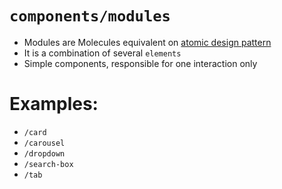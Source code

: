 # `components/modules`

- Modules are Molecules equivalent on [atomic design pattern](https://bradfrost.com/blog/post/atomic-web-design/)
- It is a combination of several `elements`
- Simple components, responsible for one interaction only

# Examples:

- `/card`
- `/carousel`
- `/dropdown`
- `/search-box`
- `/tab`
